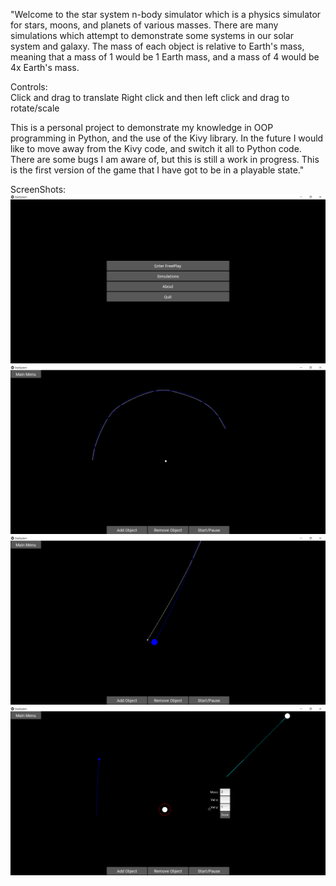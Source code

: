"Welcome to the star system n-body simulator which is a physics simulator for stars, moons, and planets of various masses. There are many simulations
which attempt to demonstrate some systems in our solar system and galaxy. The mass of each object is relative to Earth's mass, meaning that a mass of 1 would be 1 Earth mass, and a mass of 4 would be 4x Earth's mass.

Controls:    
Click and drag to translate
Right click and then left click and drag to rotate/scale

This is a personal project to demonstrate my knowledge in OOP programming in Python, and the use of the Kivy library. In the future I would like to move away from the Kivy code, and switch it all to Python code. There are some bugs I am aware of, but this is still a work in progress. This is the first version of the game that I have got to be in a playable state."

ScreenShots:
![1](https://github.com/RutherfordDr/StarSystem/blob/master/Screenshots/HomeScreen.png)
![2](https://github.com/RutherfordDr/StarSystem/blob/master/Screenshots/EarthMoonSunSystem.png)
![3](https://github.com/RutherfordDr/StarSystem/blob/master/Screenshots/EarthMoonSunSystem1.png)
![4](https://github.com/RutherfordDr/StarSystem/blob/master/Screenshots/FreePlayMode.png)

